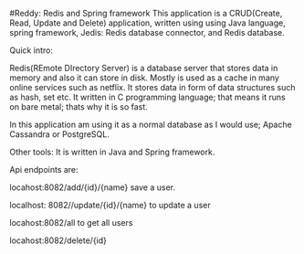 
#Reddy: Redis and Spring framework
This application is a CRUD(Create, Read, Update and Delete) application, written using using Java language, spring  framework, 
 Jedis: Redis database connector, and Redis database.
 
 Quick intro:
 
 Redis(REmote DIrectory Server) is a database server that stores data in memory and also it can store in disk. 
 Mostly is used as a cache in many online services such as netflix. It stores data in form of 
 data structures such as hash, set etc. It written in C programming language; that means it 
 runs on bare metal; thats why it is so fast.
 
 In this application am using it as a normal database as I would use; Apache Cassandra or PostgreSQL.
 
 Other tools:
  It is written in Java and  Spring framework.
  
  
  Api endpoints are:
  
  locahost:8082/add/{id}/{name}  save a user.
  
  localhost: 8082//update/{id}/{name} to update a user
  
  locahost:8082/all to get all users
  
  locahost:8082/delete/{id}
  
  
 